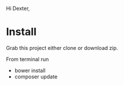 Hi Dexter,

# Install #
Grab this project either clone or download zip.

From terminal run

- bower install
- composer update